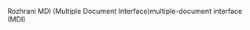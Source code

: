 <span data-ttu-id="593e3-101">Rozhraní MDI (Multiple Document Interface)</span><span class="sxs-lookup"><span data-stu-id="593e3-101">multiple-document interface (MDI)</span></span>